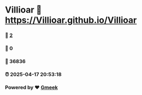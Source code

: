 # Villioar :link: https://Villioar.github.io/Villioar 
### :page_facing_up: [2](https://Villioar.github.io/Villioar/tag.html) 
### :speech_balloon: 0 
### :hibiscus: 36836 
### :alarm_clock: 2025-04-17 20:53:18 
### Powered by :heart: [Gmeek](https://github.com/Meekdai/Gmeek)
